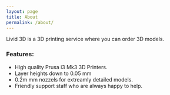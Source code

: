 ```yaml
---
layout: page
title: About
permalink: /about/
---
```


Livid 3D is a 3D printing service where you can order 3D models.

### Features:
* High quality Prusa i3 Mk3 3D Printers.
* Layer heights down to 0.05 mm
* 0.2m mm nozzels for extreamly detailed models.
* Friendly support staff who are always happy to help.
